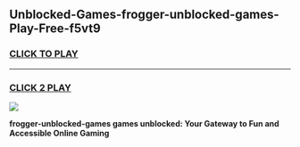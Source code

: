 
## Unblocked-Games-frogger-unblocked-games-Play-Free-f5vt9
<h3>
<a href="https://premium76.site?title=frogger-unblocked-games&ref=18A">CLICK TO PLAY</a></h3>
<hr>

<h3>
<a href="https://premium76.site?title=frogger-unblocked-games&ref=18A">CLICK 2 PLAY</a>
  
</h3>

<a href="https://premium76.site?title=frogger-unblocked-games&ref=18A"><img src="https://clearcache.store/games.png"></a>


**frogger-unblocked-games games unblocked: Your Gateway to Fun and Accessible Online Gaming**
